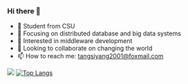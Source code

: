 ### Hi there 👋
- :school: Student from CSU
- 🔭 Focusing on distributed database and big data systems                          
- 🌱 Interested in middleware development
- 👯 Looking to collaborate on changing the world
- 📫 How to reach me: tangsiyang2001@foxmail.com

![](https://github-readme-stats-git-masterrstaa-rickstaa.vercel.app/api?username=TangSiyang2001&show_icons=true&theme=dracula)
[![Top Langs](https://github-readme-stats-git-masterrstaa-rickstaa.vercel.app/api/top-langs/?username=TangSiyang2001&show_icons=true&theme=dracula)](https://github.com/anuraghazra/github-readme-stats)
<!--
**TangSiyang2001/TangSiyang2001** is a ✨ _special_ ✨ repository because its `README.md` (this file) appears on your GitHub profile.
![](https://github-readme-stats.vercel.app/api/top-langs?username=TangSiyang2001)
Here are some ideas to get you started:
- :link:My blog:blog.yileng.top
- 🔭 I’m currently working on big data and back end development 
- 🌱 I’m currently learning distributed system 
- 👯 I’m looking to collaborate on creating application
- 🤔 I’m looking for help with ...
- 💬 Ask me about ...
- 📫 How to reach me: tangsiyang2001@foxmail.com
- 😄 Pronouns: ...
- ⚡ Fun fact: ...
-->
